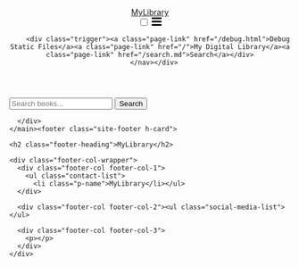 <!DOCTYPE html>
<html lang="en"><head>
  <meta charset="utf-8">
  <meta http-equiv="X-UA-Compatible" content="IE=edge">
  <meta name="viewport" content="width=device-width, initial-scale=1"><!-- Begin Jekyll SEO tag v2.8.0 -->
<title>Search | MyLibrary</title>
<meta name="generator" content="Jekyll v3.10.0" />
<meta property="og:title" content="Search" />
<meta property="og:locale" content="en_US" />
<link rel="canonical" href="http://localhost:4000/search.md" />
<meta property="og:url" content="http://localhost:4000/search.md" />
<meta property="og:site_name" content="MyLibrary" />
<meta property="og:type" content="website" />
<meta name="twitter:card" content="summary" />
<meta property="twitter:title" content="Search" />
<script type="application/ld+json">
{"@context":"https://schema.org","@type":"WebPage","headline":"Search","url":"http://localhost:4000/search.md"}</script>
<!-- End Jekyll SEO tag -->
<link rel="stylesheet" href="/assets/main.css"><link type="application/atom+xml" rel="alternate" href="http://localhost:4000/feed.xml" title="MyLibrary" /></head>
<body><header class="site-header" role="banner">

  <div class="wrapper"><a class="site-title" rel="author" href="/">MyLibrary</a><nav class="site-nav">
        <input type="checkbox" id="nav-trigger" class="nav-trigger" />
        <label for="nav-trigger">
          <span class="menu-icon">
            <svg viewBox="0 0 18 15" width="18px" height="15px">
              <path d="M18,1.484c0,0.82-0.665,1.484-1.484,1.484H1.484C0.665,2.969,0,2.304,0,1.484l0,0C0,0.665,0.665,0,1.484,0 h15.032C17.335,0,18,0.665,18,1.484L18,1.484z M18,7.516C18,8.335,17.335,9,16.516,9H1.484C0.665,9,0,8.335,0,7.516l0,0 c0-0.82,0.665-1.484,1.484-1.484h15.032C17.335,6.031,18,6.696,18,7.516L18,7.516z M18,13.516C18,14.335,17.335,15,16.516,15H1.484 C0.665,15,0,14.335,0,13.516l0,0c0-0.82,0.665-1.483,1.484-1.483h15.032C17.335,12.031,18,12.695,18,13.516L18,13.516z"/>
            </svg>
          </span>
        </label>

        <div class="trigger"><a class="page-link" href="/debug.html">Debug Static Files</a><a class="page-link" href="/">My Digital Library</a><a class="page-link" href="/search.md">Search</a></div>
      </nav></div>
</header>
<main class="page-content" aria-label="Content">
      <div class="wrapper">
        <form action="/search.md" method="get" class="search-form">
  <input type="text" name="query" placeholder="Search books..." />
  <button type="submit">Search</button>
</form>

<ul id="search-results"></ul>

<script>
window.store = {


  "/Books/Complex Analysis/Elias M. Stein, Rami Shakarchi - Complex Analysis.pdf": {
    "title": "Elias M. Stein, Rami Shakarchi - Complex Analysis",
    "url": "/Books/Complex%20Analysis/Elias%20M.%20Stein,%20Rami%20Shakarchi%20-%20Complex%20Analysis.pdf",
    "genre": "Complex Analysis",
    "content": ""
  },

  "/Books/Fourier-Harmonic Analysis/Elias M. Stein, Rami Shakarchi - Fourier Analysis_ An Introduction.pdf": {
    "title": "Elias M. Stein, Rami Shakarchi - Fourier Analysis_ An Introduction",
    "url": "/Books/Fourier-Harmonic%20Analysis/Elias%20M.%20Stein,%20Rami%20Shakarchi%20-%20Fourier%20Analysis_%20An%20Introduction.pdf",
    "genre": "Fourier-Harmonic Analysis",
    "content": ""
  },

  "/Books/Fourier-Harmonic Analysis/Javier Duoandikoetxea (writ.), David Cruz-Uribe (tr.) - Fourier Analysis.pdf": {
    "title": "Javier Duoandikoetxea (writ.), David Cruz-Uribe (tr.) - Fourier Analysis",
    "url": "/Books/Fourier-Harmonic%20Analysis/Javier%20Duoandikoetxea%20(writ.),%20David%20Cruz-Uribe%20(tr.)%20-%20Fourier%20Analysis.pdf",
    "genre": "Fourier-Harmonic Analysis",
    "content": ""
  },

  "/Books/Fourier-Harmonic Analysis/Loukas Grafakos - Classical Fourier analysis.pdf": {
    "title": "Loukas Grafakos - Classical Fourier analysis",
    "url": "/Books/Fourier-Harmonic%20Analysis/Loukas%20Grafakos%20-%20Classical%20Fourier%20analysis.pdf",
    "genre": "Fourier-Harmonic Analysis",
    "content": ""
  },

  "/Books/Fourier-Harmonic Analysis/Loukas Grafakos - Modern Fourier analysis.pdf": {
    "title": "Loukas Grafakos - Modern Fourier analysis",
    "url": "/Books/Fourier-Harmonic%20Analysis/Loukas%20Grafakos%20-%20Modern%20Fourier%20analysis.pdf",
    "genre": "Fourier-Harmonic Analysis",
    "content": ""
  },

  "/Books/Fourier-Harmonic Analysis/Shanzhen Lu, Dunyan Yan - Bochner-Riesz Means on Euclidean Spaces.pdf": {
    "title": "Shanzhen Lu, Dunyan Yan - Bochner-Riesz Means on Euclidean Spaces",
    "url": "/Books/Fourier-Harmonic%20Analysis/Shanzhen%20Lu,%20Dunyan%20Yan%20-%20Bochner-Riesz%20Means%20on%20Euclidean%20Spaces.pdf",
    "genre": "Fourier-Harmonic Analysis",
    "content": ""
  },

  "/Books/Fourier-Harmonic Analysis/Stein, Elias M. - Harmonic Analysis (PMS-43), Volume 43_ Real-Variable Methods, Orthogonality, and Oscillatory Integrals.pdf": {
    "title": "Stein, Elias M. - Harmonic Analysis (PMS-43), Volume 43_ Real-Variable Methods, Orthogonality, and Oscillatory Integrals",
    "url": "/Books/Fourier-Harmonic%20Analysis/Stein,%20Elias%20M.%20-%20Harmonic%20Analysis%20(PMS-43),%20Volume%2043_%20Real-Variable%20Methods,%20Orthogonality,%20and%20Oscillatory%20Integrals.pdf",
    "genre": "Fourier-Harmonic Analysis",
    "content": ""
  },

  "/Books/Fourier-Harmonic Analysis/Stein, Elias M. _Shakarchi, Rami - Functional Analysis_ Introduction to Further Topics in Analysis.pdf": {
    "title": "Stein, Elias M. _Shakarchi, Rami - Functional Analysis_ Introduction to Further Topics in Analysis",
    "url": "/Books/Fourier-Harmonic%20Analysis/Stein,%20Elias%20M.%20_Shakarchi,%20Rami%20-%20Functional%20Analysis_%20Introduction%20to%20Further%20Topics%20in%20Analysis.pdf",
    "genre": "Fourier-Harmonic Analysis",
    "content": ""
  },

  "/Books/Fourier-Harmonic Analysis/Stein, Elias M. _Weiss, Guido - Introduction to Fourier Analysis on Euclidean Spaces.pdf": {
    "title": "Stein, Elias M. _Weiss, Guido - Introduction to Fourier Analysis on Euclidean Spaces",
    "url": "/Books/Fourier-Harmonic%20Analysis/Stein,%20Elias%20M.%20_Weiss,%20Guido%20-%20Introduction%20to%20Fourier%20Analysis%20on%20Euclidean%20Spaces.pdf",
    "genre": "Fourier-Harmonic Analysis",
    "content": ""
  },

  "/Books/Functional Analysis/Walter Rudin - Functional analysis.pdf": {
    "title": "Walter Rudin - Functional analysis",
    "url": "/Books/Functional%20Analysis/Walter%20Rudin%20-%20Functional%20analysis.pdf",
    "genre": "Functional Analysis",
    "content": ""
  },

  "/Books/Lie Algebra/humph-solns.pdf": {
    "title": "humph-solns",
    "url": "/Books/Lie%20Algebra/humph-solns.pdf",
    "genre": "Lie Algebra",
    "content": ""
  },

  "/Books/Lie Algebra/humphreys.pdf": {
    "title": "humphreys",
    "url": "/Books/Lie%20Algebra/humphreys.pdf",
    "genre": "Lie Algebra",
    "content": ""
  },

  "/Books/Machine Learning/Introduction to Machine Learning with Python.pdf": {
    "title": "Introduction to Machine Learning with Python",
    "url": "/Books/Machine%20Learning/Introduction%20to%20Machine%20Learning%20with%20Python.pdf",
    "genre": "Machine Learning",
    "content": ""
  },

  "/Books/Real Analysis/Gerald B. Folland - Real Analysis_ Modern Techniques and Their Applications.pdf": {
    "title": "Gerald B. Folland - Real Analysis_ Modern Techniques and Their Applications",
    "url": "/Books/Real%20Analysis/Gerald%20B.%20Folland%20-%20Real%20Analysis_%20Modern%20Techniques%20and%20Their%20Applications.pdf",
    "genre": "Real Analysis",
    "content": ""
  },

  "/Books/Real Analysis/Stein, Elias M. _Shakarchi, Rami - Real Analysis_ Measure Theory, Integration, and Hilbert Spaces.pdf": {
    "title": "Stein, Elias M. _Shakarchi, Rami - Real Analysis_ Measure Theory, Integration, and Hilbert Spaces",
    "url": "/Books/Real%20Analysis/Stein,%20Elias%20M.%20_Shakarchi,%20Rami%20-%20Real%20Analysis_%20Measure%20Theory,%20Integration,%20and%20Hilbert%20Spaces.pdf",
    "genre": "Real Analysis",
    "content": ""
  },

  "/Books/Representation Theory/Representation_of_Heisenberg_group.pdf": {
    "title": "Representation_of_Heisenberg_group",
    "url": "/Books/Representation%20Theory/Representation_of_Heisenberg_group.pdf",
    "genre": "Representation Theory",
    "content": ""
  },

  "/Books/Topology/Topology.pdf": {
    "title": "Topology",
    "url": "/Books/Topology/Topology.pdf",
    "genre": "Topology",
    "content": ""
  }

};
</script>

<script src="https://unpkg.com/lunr/lunr.js"></script>

<script src="/assets/js/search.js"></script>


      </div>
    </main><footer class="site-footer h-card">
  <data class="u-url" href="/"></data>

  <div class="wrapper">

    <h2 class="footer-heading">MyLibrary</h2>

    <div class="footer-col-wrapper">
      <div class="footer-col footer-col-1">
        <ul class="contact-list">
          <li class="p-name">MyLibrary</li></ul>
      </div>

      <div class="footer-col footer-col-2"><ul class="social-media-list"></ul>
</div>

      <div class="footer-col footer-col-3">
        <p></p>
      </div>
    </div>

  </div>

</footer>
</body>

</html>
